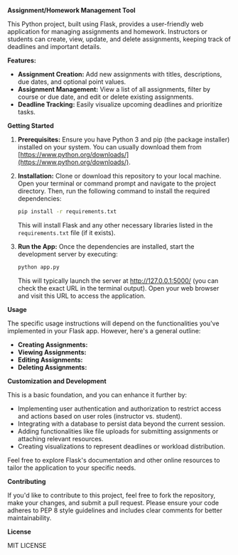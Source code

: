 **Assignment/Homework Management Tool**

This Python project, built using Flask, provides a user-friendly web application for managing assignments and homework. Instructors or students can create, view, update, and delete assignments, keeping track of deadlines and important details.

**Features:**

* **Assignment Creation:** Add new assignments with titles, descriptions, due dates, and optional point values.
* **Assignment Management:** View a list of all assignments, filter by course or due date, and edit or delete existing assignments.
* **Deadline Tracking:** Easily visualize upcoming deadlines and prioritize tasks.

**Getting Started**

1. **Prerequisites:** Ensure you have Python 3 and pip (the package installer) installed on your system. You can usually download them from [https://www.python.org/downloads/](https://www.python.org/downloads/).
2. **Installation:** Clone or download this repository to your local machine. Open your terminal or command prompt and navigate to the project directory. Then, run the following command to install the required dependencies:

   ```bash
   pip install -r requirements.txt
   ```

   This will install Flask and any other necessary libraries listed in the `requirements.txt` file (if it exists).
3. **Run the App:** Once the dependencies are installed, start the development server by executing:

   ```bash
   python app.py
   ```

   This will typically launch the server at http://127.0.0.1:5000/ (you can check the exact URL in the terminal output). Open your web browser and visit this URL to access the application.

**Usage**

The specific usage instructions will depend on the functionalities you've implemented in your Flask app. However, here's a general outline:

* **Creating Assignments:**
* **Viewing Assignments:**
* **Editing Assignments:**
* **Deleting Assignments:**
  
**Customization and Development**

This is a basic foundation, and you can enhance it further by:

* Implementing user authentication and authorization to restrict access and actions based on user roles (instructor vs. student).
* Integrating with a database to persist data beyond the current session.
* Adding functionalities like file uploads for submitting assignments or attaching relevant resources.
* Creating visualizations to represent deadlines or workload distribution.

Feel free to explore Flask's documentation and other online resources to tailor the application to your specific needs.

**Contributing**

If you'd like to contribute to this project, feel free to fork the repository, make your changes, and submit a pull request. Please ensure your code adheres to PEP 8 style guidelines and includes clear comments for better maintainability.

**License**

MIT LICENSE 
